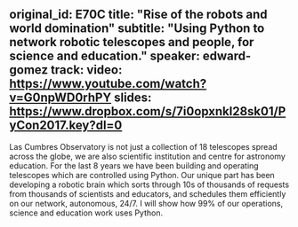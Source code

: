 original_id: E70C
title: "Rise of the robots and world domination"
subtitle: "Using Python to network robotic telescopes and people, for science and education."
speaker: edward-gomez
track:
video: https://www.youtube.com/watch?v=G0npWD0rhPY
slides: https://www.dropbox.com/s/7i0opxnkl28sk01/PyCon2017.key?dl=0
---
Las Cumbres Observatory is not just a collection of 18 telescopes spread across the globe, we are also scientific institution and centre for astronomy education. For the last 8 years we have been building and operating telescopes which are controlled using Python. Our unique part has been developing a robotic brain which sorts through 10s of thousands of requests from thousands of scientists and educators, and schedules them efficiently on our network, autonomous, 24/7. I will show how 99% of our operations, science and education work uses Python.
